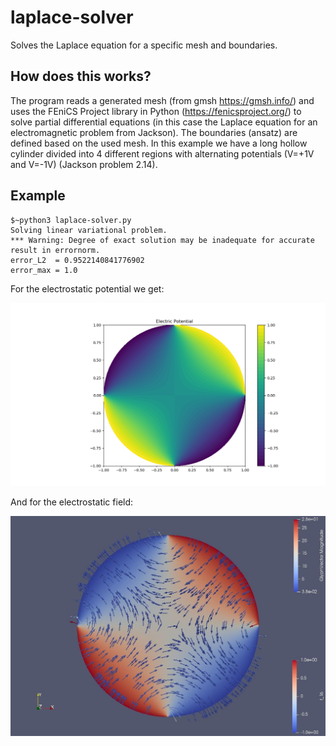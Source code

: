 # laplace-solver
Solves the Laplace equation for a specific mesh and boundaries.

## How does this works?
The program reads a generated mesh (from gmsh https://gmsh.info/) and uses the FEniCS Project library in Python (https://fenicsproject.org/) to solve partial differential equations
(in this case the Laplace equation for an electromagnetic problem from Jackson). The boundaries (ansatz) are defined based on the used mesh.
In this example we have a long hollow cylinder divided into 4 different regions with alternating potentials (V=+1V and V=-1V) (Jackson problem 2.14). 

## Example
```
$~python3 laplace-solver.py
Solving linear variational problem.
*** Warning: Degree of exact solution may be inadequate for accurate result in errornorm.
error_L2  = 0.9522140841776902
error_max = 1.0
```
For the electrostatic potential we get:

![Sample](images/potentialexample.png)

And for the electrostatic field:

![Sample](images/Efield.png)
